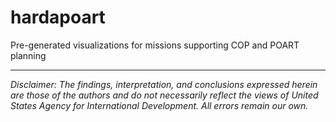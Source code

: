 # hardapoart
Pre-generated visualizations for missions supporting COP and POART planning 

---

*Disclaimer: The findings, interpretation, and conclusions expressed herein are those of the authors and do not necessarily reflect the views of United States Agency for International Development. All errors remain our own.*